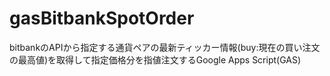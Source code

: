 # gasBitbankSpotOrder
bitbankのAPIから指定する通貨ペアの最新ティッカー情報(buy:現在の買い注文の最高値)を取得して指定価格分を指値注文するGoogle Apps Script(GAS)
